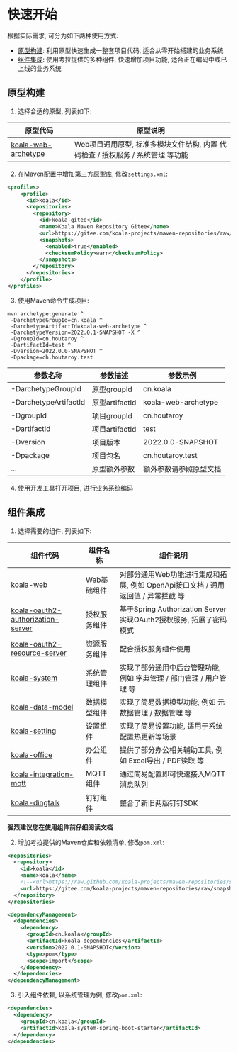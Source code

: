 # 快速开始

根据实际需求, 可分为如下两种使用方式:

- [原型构建](#原型构建): 利用原型快速生成一整套项目代码, 适合从零开始搭建的业务系统
- [组件集成](#组件集成): 使用考拉提供的多种组件, 快速增加项目功能, 适合正在编码中或已上线的业务系统

## 原型构建

1. 选择合适的原型, 列表如下:

| 原型代码                                                     | 原型说明                                                     |
| ------------------------------------------------------------ | ------------------------------------------------------------ |
| [koala-web-archetype](../../koala-archetypes/koala-web-archetype) | Web项目通用原型, 标准多模块文件结构, 内置 代码检查 / 授权服务 / 系统管理  等功能 |

2. 在Maven配置中增加第三方原型库, 修改`settings.xml`:

```xml
<profiles>
	<profile>
	  <id>koala</id>
	  <repositories>
        <repository>
          <id>koala-gitee</id>
          <name>Koala Maven Repository Gitee</name>
          <url>https://gitee.com/koala-projects/maven-repositories/raw/snapshot/</url>
          <snapshots>
            <enabled>true</enabled>
            <checksumPolicy>warn</checksumPolicy>
          </snapshots>
        </repository>
      </repositories>
	</profile>
</profiles>
```

3. 使用Maven命令生成项目:

```
mvn archetype:generate ^
 -DarchetypeGroupId=cn.koala ^
 -DarchetypeArtifactId=koala-web-archetype ^
 -DarchetypeVersion=2022.0.1-SNAPSHOT -X ^
 -DgroupId=cn.houtaroy ^
 -DartifactId=test ^
 -Dversion=2022.0.0-SNAPSHOT ^
 -Dpackage=ch.houtaroy.test
```

| 参数名称              | 参数描述       | 参数示例               |
| --------------------- | -------------- | ---------------------- |
| -DarchetypeGroupId    | 原型groupId    | cn.koala               |
| -DarchetypeArtifactId | 原型artifactId | koala-web-archetype    |
| -DgroupId             | 项目groupId    | cn.houtaroy            |
| -DartifactId          | 项目artifactId | test                   |
| -Dversion             | 项目版本       | 2022.0.0-SNAPSHOT      |
| -Dpackage             | 项目包名       | cn.houtaroy.test       |
| ...                   | 原型额外参数   | 额外参数请参照原型文档 |

4. 使用开发工具打开项目, 进行业务系统编码

## 组件集成

1. 选择需要的组件, 列表如下:

| 组件代码                                                     | 组件名称     | 组件说明                                                     |
| ------------------------------------------------------------ | ------------ | ------------------------------------------------------------ |
| [koala-web](../../koala-components/koala-web-spring-boot-starter) | Web基础组件  | 对部分通用Web功能进行集成和拓展, 例如 OpenApi接口文档 / 通用返回值 / 异常拦截 等 |
| [koala-oauth2-authorization-server](../../koala-components/koala-oauth2-authorization-server-spring-boot-starter) | 授权服务组件 | 基于Spring Authorization Server实现OAuth2授权服务, 拓展了密码模式 |
| [koala-oauth2-resource-server](../../koala-components/koala-oauth2-resource-server-spring-boot-starter) | 资源服务组件 | 配合授权服务组件使用                                         |
| [koala-system](../../koala-components/koala-system-spring-boot-starter) | 系统管理组件 | 实现了部分通用中后台管理功能, 例如 字典管理 / 部门管理 / 用户管理 等 |
| [koala-data-model](../../koala-components/koala-data-model-spring-boot-starter) | 数据模型组件 | 实现了简易数据模型功能, 例如 元数据管理 / 数据管理 等        |
| [koala-setting](../../koala-components/koala-setting-spring-boot-starter) | 设置组件     | 实现了简易设置功能, 适用于系统配置热更新等场景               |
| [koala-office](../../koala-components/koala-office-spring-boot-starter) | 办公组件     | 提供了部分办公相关辅助工具, 例如 Excel导出 / PDF读取 等      |
| [koala-integration-mqtt](../../koala-components/koala-integration-mqtt-spring-boot-starter) | MQTT组件     | 通过简易配置即可快速接入MQTT消息队列                         |
| [koala-dingtalk](../../koala-components/koala-dingtalk-spring-boot-starter) | 钉钉组件     | 整合了新旧两版钉钉SDK                                        |

**强烈建议您在使用组件前仔细阅读文档**

2. 增加考拉提供的Maven仓库和依赖清单, 修改`pom.xml`:

```xml
<repositories>
  <repository>
    <id>koala</id>
    <name>koala</name>
    <!--<url>https://raw.github.com/koala-projects/maven-repositories/snapshot/</url>-->
    <url>https://gitee.com/koala-projects/maven-repositories/raw/snapshot/</url>
  </repository>
</repositories>

<dependencyManagement>
  <dependencies>
    <dependency>
      <groupId>cn.koala</groupId>
      <artifactId>koala-dependencies</artifactId>
      <version>2022.0.1-SNAPSHOT</version>
      <type>pom</type>
      <scope>import</scope>
    </dependency>
  </dependencies>
</dependencyManagement>
```

3. 引入组件依赖, 以系统管理为例, 修改`pom.xml`:

```xml
<dependencies>
  <dependency>
    <groupId>cn.koala</groupId>
    <artifactId>koala-system-spring-boot-starter</artifactId>
  </dependency>
</dependencies>
```
